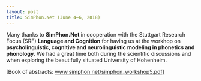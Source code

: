 ```yaml
---
layout: post
title: SimPhon.Net (June 4–6, 2018)
---
```


Many thanks to <strong>SimPhon.Net</strong> in cooperation with the Stuttgart Research Focus (SRF) <strong>Language and Cognition</strong> 
for having us at the workhop on <strong>psycholinguistic, cognitive and neurolinguistic modeling in phonetics and phonology</strong>.
We had a great time both during the scientific discussions and when exploring the beautifully situated University of Hohenheim.

[Book of abstracts: www.simphon.net/simphon_workshop5.pdf]
